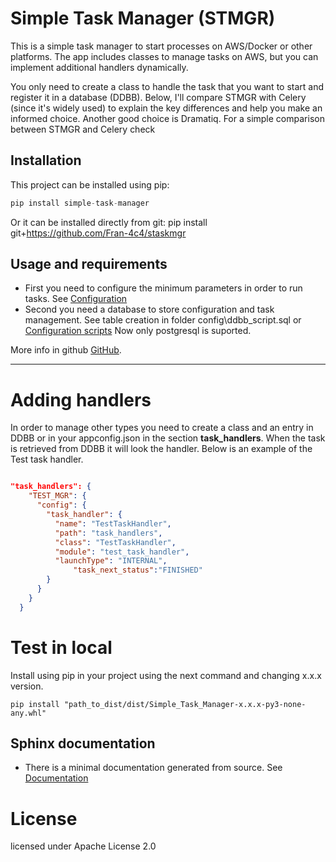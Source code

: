 # Simple Task Manager (STMGR)

This is a simple task manager to start processes on AWS/Docker or other platforms. The app includes classes to manage tasks on AWS, but you can implement additional handlers dynamically.

You only need to create a class to handle the task that you want to start and register it in a database (DDBB). Below, I'll compare STMGR with Celery (since it's widely used) to explain the key differences and help you make an informed choice. Another good choice is Dramatiq. For a simple comparison between STMGR and Celery check 

## Installation
This project can be installed using pip:

```python
pip install simple-task-manager

```
Or it can be installed directly from git:
pip install git+https://github.com/Fran-4c4/staskmgr


## Usage and requirements
- First you need to configure the minimum parameters in order to run tasks. See  [Configuration](./docs/configuration.md)
- Second you need a database to store configuration and task management. See table creation in folder config\ddbb_script.sql or [Configuration scripts](./docs/configuration_sql.md) Now only postgresql is suported.



More info in github [GitHub](https://github.com/Fran-4c4/staskmgr).

---

# Adding handlers
In order to manage other types you need to create a class and an entry in DDBB or in your appconfig.json in the section **task_handlers**. When the task is retrieved from DDBB it will look the handler. Below is an example of the Test task handler.

```JSON

"task_handlers": {
    "TEST_MGR": {
      "config": {
        "task_handler": {
          "name": "TestTaskHandler",
          "path": "task_handlers",
          "class": "TestTaskHandler",
          "module": "test_task_handler",
          "launchType": "INTERNAL",
		      "task_next_status":"FINISHED"
        }
      }
    }
  }
```

# Test in local 
Install using pip in your project using the next command and changing x.x.x version.

```console
pip install "path_to_dist/dist/Simple_Task_Manager-x.x.x-py3-none-any.whl" 
```

## Sphinx documentation
- There is a minimal documentation generated from source. See  [Documentation](./docs/sphinx.md)


# License
licensed under Apache License 2.0
